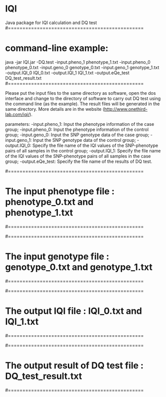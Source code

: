 # IQI
Java package for IQI calculation and DQ test
#===============================================
# command-line example: 
java -jar IQI.jar -DQ.test -input.pheno_1 phenotype_1.txt -input.pheno_0 phenotype_0.txt -input.geno_0 genotype_0.txt -input.geno_1 genotype_1.txt -output.IQI_0 IQI_0.txt -output.IQI_1 IQI_1.txt -output.eQe_test DQ_test_result.txt
#===============================================

Please put the input files to the same directory as software, open the dos interface and change to the directory of software to carry out DQ test using the command line (as the example). The result files will be generated in the same directory.
More details are in the website (http://www.onethird-lab.com/iqi/).

parameters:
	-input.pheno_1: Input the phenotype information of the case group;
	-input.pheno_0: Input the phenotype information of the control group;
	-input.geno_0: Input the SNP genotype data of the case group;
	-input.geno_1: Input the SNP genotype data of the control group;
	-output.IQI_0: Specify the file name of the IQI values of the SNP-phenotype pairs of all samples in the control group;
	-output.IQI_1: Specify the file name of the IQI values of the SNP-phenotype pairs of all samples in the case group;
	-output.eQe_test: Specify the file name of the results of DQ test.

#===============================================
# The input phenotype file : phenotype_0.txt and phenotype_1.txt
#===============================================

#===============================================
# The input genotype file : genotype_0.txt and genotype_1.txt
#===============================================

#===============================================
# The output IQI file : IQI_0.txt and IQI_1.txt
#===============================================

#===============================================
# The output result of DQ test file : DQ_test_result.txt
#===============================================
